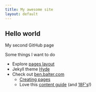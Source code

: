 ```yaml
---
title: My awesome site
layout: default
---
```


## Hello world

My second GitHub page

Some things I want to do
- Explore [pages layout](http://bit.ly/pages-layout)
- Jekyll theme [Hyde](https://github.com/poole/hyde)
- Check out [ben.balter.com](http://ben.balter.com/)
  - [Creating pages](http://ben.balter.com/2015/06/11/using-github-pages-to-showcase-your-orgs-open-source-efforts/)
  - Love this [content guide](http://ben.balter.com/2015/07/20/write-corporate-blog-posts-as-a-human/) (and [18F's](
https://pages.18f.gov/content-guide/index.html)!)

